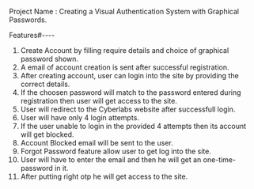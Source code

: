 Project Name : Creating a Visual Authentication System with Graphical Passwords.

Features#----
1. Create Account by filling require details and choice of graphical password shown.
2. A email of account creation is sent after successful registration.
3. After creating account, user can login into the site by providing the correct details.
4. If the choosen password will match to the password entered during registration then user will get access to the site.
5. User will redirect to the Cyberlabs website after successfull login.
6. User will have only 4 login attempts.
7. If the user unable to login in the provided 4 attempts then its account will get blocked.
8. Account Blocked email will be sent to the user.
9. Forgot Password feature allow user to get log into the site.
10. User will have to enter the email and then he will get an one-time-password in it.
11. After putting right otp he will get access to the site.


